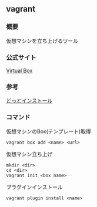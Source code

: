 vagrant
----

### 概要
仮想マシンを立ち上げるツール

### 公式サイト
[Virtual Box](https://www.virtualbox.org/)

### 参考 
[どっとインストール](http://dotinstall.com/lessons/basic_vagrant)

### コマンド
仮想マシンのBox(テンプレート)取得
```
vagrant box add <name> <url>
```
仮想マシン立ち上げ
```
mkdir <dir>
cd <dir>
vagrant init <box name>
```
プラグインインストール
```
vagrant plugin install <name>
```
